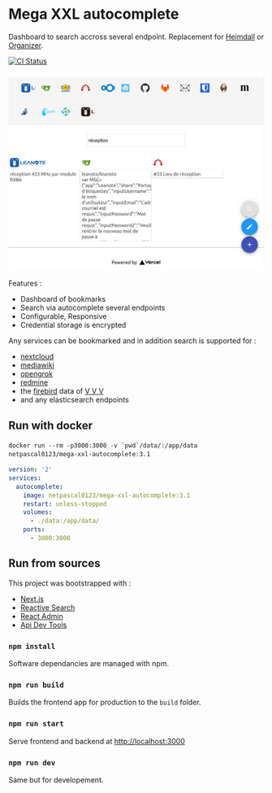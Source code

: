 # Mega XXL autocomplete

Dashboard to search accross several endpoint. Replacement for [Heimdall](https://heimdall.site) or [Organizer](https://github.com/causefx/Organizr).


<a href="https://github.com/PascalNoisette/mega-xxl-autocomplete/actions">
  <img src="https://github.com/PascalNoisette/mega-xxl-autocomplete/workflows/CI/badge.svg" alt="CI Status">
</a>


![alt text](./docs/screenshot.png)

Features :
- Dashboard of bookmarks
- Search via autocomplete several endpoints
- Configurable, Responsive
- Credential storage is encrypted

Any services can be bookmarked and in addition search is supported for :
- [nextcloud](https://nextcloud.com/)
- [mediawiki](https://www.mediawiki.org/)
- [opengrok](https://oracle.github.io/opengrok/)
- [redmine](https://www.redmine.org/)
- the [firebird](https://www.firebirdsql.org/) data of [V V V](http://vvvapp.sourceforge.net/)
- and any elasticsearch endpoints

## Run with docker

```docker run --rm -p3000:3000 -v `pwd`/data/:/app/data netpascal0123/mega-xxl-autocomplete:3.1```

```docker-compose.yml 
version: '2'
services:
  autocomplete:
    image: netpascal0123/mega-xxl-autocomplete:3.1
    restart: unless-stopped
    volumes:
      - ./data:/app/data/
    ports:
      - 3000:3000
```

## Run from sources

This project was bootstrapped with :
- [Next.js](https://nextjs.org/)
- [Reactive Search](https://docs.appbase.io/docs/reactivesearch/v3/overview/quickstart/)
- [React Admin](https://marmelab.com/react-admin/Readme.html)
- [Api Dev Tools](https://apitools.dev/openapi-schemas/)

### `npm install`

Software dependancies are managed with npm.

### `npm run build`

Builds the frontend app for production to the `build` folder.

### `npm run start`

Serve frontend and backend at [http://localhost:3000](http://localhost:3000) 

### `npm run dev`

Same but for developement.


